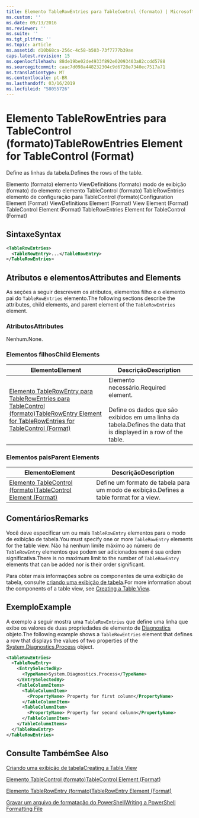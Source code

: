 ```yaml
---
title: Elemento TableRowEntries para TableControl (formato) | Microsoft Docs
ms.custom: ''
ms.date: 09/13/2016
ms.reviewer: ''
ms.suite: ''
ms.tgt_pltfrm: ''
ms.topic: article
ms.assetid: d10b68ca-256c-4c58-b503-73f7777b39ae
caps.latest.revision: 15
ms.openlocfilehash: 88de19be02de4933f892e02093403a82ccdd5788
ms.sourcegitcommit: caac7d098a448232304c9d6728e7340ec7517a71
ms.translationtype: MT
ms.contentlocale: pt-BR
ms.lasthandoff: 03/16/2019
ms.locfileid: "58055726"
---
```

# <a name="tablerowentries-element-for-tablecontrol-format"></a><span data-ttu-id="c5b2c-102">Elemento TableRowEntries para TableControl (formato)</span><span class="sxs-lookup"><span data-stu-id="c5b2c-102">TableRowEntries Element for TableControl (Format)</span></span>

<span data-ttu-id="c5b2c-103">Define as linhas da tabela.</span><span class="sxs-lookup"><span data-stu-id="c5b2c-103">Defines the rows of the table.</span></span>

<span data-ttu-id="c5b2c-104">Elemento (formato) elemento ViewDefinitions (formato) modo de exibição (formato) do elemento elemento TableControl (formato) TableRowEntries elemento de configuração para TableControl (formato)</span><span class="sxs-lookup"><span data-stu-id="c5b2c-104">Configuration Element (Format) ViewDefinitions Element (Format) View Element (Format) TableControl Element (Format) TableRowEntries Element for TableControl (Format)</span></span>

## <a name="syntax"></a><span data-ttu-id="c5b2c-105">Sintaxe</span><span class="sxs-lookup"><span data-stu-id="c5b2c-105">Syntax</span></span>

```xml
<TableRowEntries>
  <TableRowEntry>...</TableRowEntry>
</TableRowEntries>
```

## <a name="attributes-and-elements"></a><span data-ttu-id="c5b2c-106">Atributos e elementos</span><span class="sxs-lookup"><span data-stu-id="c5b2c-106">Attributes and Elements</span></span>

<span data-ttu-id="c5b2c-107">As seções a seguir descrevem os atributos, elementos filho e o elemento pai do `TableRowEntries` elemento.</span><span class="sxs-lookup"><span data-stu-id="c5b2c-107">The following sections describe the attributes, child elements, and parent element of the `TableRowEntries` element.</span></span>

### <a name="attributes"></a><span data-ttu-id="c5b2c-108">Atributos</span><span class="sxs-lookup"><span data-stu-id="c5b2c-108">Attributes</span></span>

<span data-ttu-id="c5b2c-109">Nenhum.</span><span class="sxs-lookup"><span data-stu-id="c5b2c-109">None.</span></span>

### <a name="child-elements"></a><span data-ttu-id="c5b2c-110">Elementos filhos</span><span class="sxs-lookup"><span data-stu-id="c5b2c-110">Child Elements</span></span>

|<span data-ttu-id="c5b2c-111">Elemento</span><span class="sxs-lookup"><span data-stu-id="c5b2c-111">Element</span></span>|<span data-ttu-id="c5b2c-112">Descrição</span><span class="sxs-lookup"><span data-stu-id="c5b2c-112">Description</span></span>|
|-------------|-----------------|
|[<span data-ttu-id="c5b2c-113">Elemento TableRowEntry para TableRowEntries para TableControl (formato)</span><span class="sxs-lookup"><span data-stu-id="c5b2c-113">TableRowEntry Element for TableRowEntries for TableControl (Format)</span></span>](./tablerowentry-element-for-tablerowentries-for-tablecontrol-format.md)|<span data-ttu-id="c5b2c-114">Elemento necessário.</span><span class="sxs-lookup"><span data-stu-id="c5b2c-114">Required element.</span></span><br /><br /> <span data-ttu-id="c5b2c-115">Define os dados que são exibidos em uma linha da tabela.</span><span class="sxs-lookup"><span data-stu-id="c5b2c-115">Defines the data that is displayed in a row of the table.</span></span>|

### <a name="parent-elements"></a><span data-ttu-id="c5b2c-116">Elementos pais</span><span class="sxs-lookup"><span data-stu-id="c5b2c-116">Parent Elements</span></span>

|<span data-ttu-id="c5b2c-117">Elemento</span><span class="sxs-lookup"><span data-stu-id="c5b2c-117">Element</span></span>|<span data-ttu-id="c5b2c-118">Descrição</span><span class="sxs-lookup"><span data-stu-id="c5b2c-118">Description</span></span>|
|-------------|-----------------|
|[<span data-ttu-id="c5b2c-119">Elemento TableControl (formato)</span><span class="sxs-lookup"><span data-stu-id="c5b2c-119">TableControl Element (Format)</span></span>](./tablecontrol-element-format.md)|<span data-ttu-id="c5b2c-120">Define um formato de tabela para um modo de exibição.</span><span class="sxs-lookup"><span data-stu-id="c5b2c-120">Defines a table format for a view.</span></span>|

## <a name="remarks"></a><span data-ttu-id="c5b2c-121">Comentários</span><span class="sxs-lookup"><span data-stu-id="c5b2c-121">Remarks</span></span>

<span data-ttu-id="c5b2c-122">Você deve especificar um ou mais `TableRowEntry` elementos para o modo de exibição de tabela.</span><span class="sxs-lookup"><span data-stu-id="c5b2c-122">You must specify one or more `TableRowEntry` elements for the table view.</span></span> <span data-ttu-id="c5b2c-123">Não há nenhum limite máximo ao número de `TableRowEntry` elementos que podem ser adicionados nem é sua ordem significativa.</span><span class="sxs-lookup"><span data-stu-id="c5b2c-123">There is no maximum limit to the number of `TableRowEntry` elements that can be added nor is their order significant.</span></span>

<span data-ttu-id="c5b2c-124">Para obter mais informações sobre os componentes de uma exibição de tabela, consulte [criando uma exibição de tabela](./creating-a-table-view.md).</span><span class="sxs-lookup"><span data-stu-id="c5b2c-124">For more information about the components of a table view, see [Creating a Table View](./creating-a-table-view.md).</span></span>

## <a name="example"></a><span data-ttu-id="c5b2c-125">Exemplo</span><span class="sxs-lookup"><span data-stu-id="c5b2c-125">Example</span></span>

<span data-ttu-id="c5b2c-126">A exemplo a seguir mostra uma `TableRowEntries` que define uma linha que exibe os valores de duas propriedades de elemento de [Diagnostics](/dotnet/api/System.Diagnostics.Process) objeto.</span><span class="sxs-lookup"><span data-stu-id="c5b2c-126">The following example shows a `TableRowEntries` element that defines a row that displays the values of two properties of the [System.Diagnostics.Process](/dotnet/api/System.Diagnostics.Process) object.</span></span>

```xml
<TableRowEntries>
  <TableRowEntry>
    <EntrySelectedBy>
      <TypeName>System.Diagnostics.Process</TypeName>
    </EntrySelectedBy>
    <TableColumnItems>
      <TableColumnItem>
        <PropertyName> Property for first column</PropertyName>
      </TableColumnItem>
      <TableColumnItem>
        <PropertyName> Property for second column</PropertyName>
      </TableColumnItem>
    </TableColumnItems>
  </TableRowEntry>
</TableRowEntries>

```

## <a name="see-also"></a><span data-ttu-id="c5b2c-127">Consulte Também</span><span class="sxs-lookup"><span data-stu-id="c5b2c-127">See Also</span></span>

[<span data-ttu-id="c5b2c-128">Criando uma exibição de tabela</span><span class="sxs-lookup"><span data-stu-id="c5b2c-128">Creating a Table View</span></span>](./creating-a-table-view.md)

[<span data-ttu-id="c5b2c-129">Elemento TableControl (formato)</span><span class="sxs-lookup"><span data-stu-id="c5b2c-129">TableControl Element (Format)</span></span>](./tablecontrol-element-format.md)

[<span data-ttu-id="c5b2c-130">Elemento TableRowEntry (formato)</span><span class="sxs-lookup"><span data-stu-id="c5b2c-130">TableRowEntry Element (Format)</span></span>](./tablerowentry-element-for-tablerowentries-for-tablecontrol-format.md)

[<span data-ttu-id="c5b2c-131">Gravar um arquivo de formatação do PowerShell</span><span class="sxs-lookup"><span data-stu-id="c5b2c-131">Writing a PowerShell Formatting File</span></span>](./writing-a-powershell-formatting-file.md)
